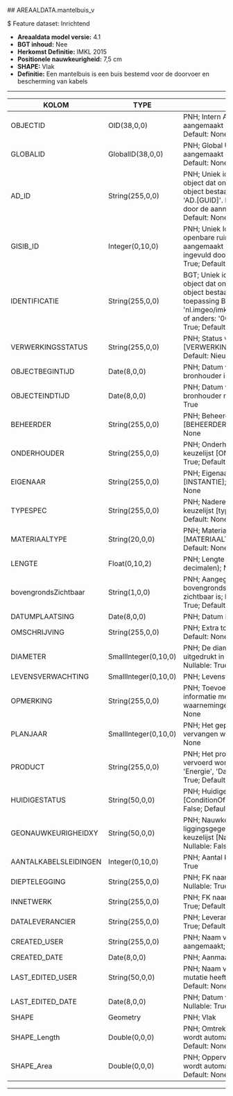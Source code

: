 ﻿﻿## AREAALDATA.mantelbuis_v

$ Feature dataset: Inrichtend


* __Areaaldata model versie:__ 4.1
* __BGT inhoud:__ Nee
* __Herkomst Definitie:__ IMKL 2015
* __Positionele nauwkeurigheid:__ 7,5 cm
* __SHAPE:__ Vlak
* __Definitie:__ Een mantelbuis is een buis bestemd voor de doorvoer en bescherming van kabels

***

|KOLOM                               |TYPE                    |DEFINITIE|
|------                              |----                    |-----    |
|OBJECTID                            |OID(38,0,0)             |PNH; Intern ArcGIS Identificatienummer, aangemaakt door ArcGIS; Nullable: False; Default: None|
|GLOBALID                            |GlobalID(38,0,0)        |PNH; Global Unique Identifier,  aangemaakt door ArcGIS; Nullable: False; Default: None|
|AD_ID                               |String(255,0,0)         |PNH; Uniek identificatienummer voor het object dat onveranderlijk is zolang het object bestaat in Areaaldata: in format 'AD.[GUID]'. Dit moet worden ingevuld door de aannemer; Nullable: False; Default: None|
|GISIB_ID                            |Integer(0,10,0)         |PNH; Uniek Identificatienummer beheer openbare ruimte (GISIB), wordt aangemaakt in GISIB en mag niet worden ingevuld door de aannemer; Nullable: True; Default: None|
|IDENTIFICATIE                       |String(255,0,0)         |BGT; Uniek identificatienummer voor het object dat onveranderlijk is zolang het object bestaat: bevat indien van toepassing BGT/IMKL ID in format 'nl.imgeo/imkl.bronhouderscode.LokaalID' of anders: '00000'.LokaalID; Nullable: True; Default: None|
|VERWERKINGSSTATUS                   |String(255,0,0)         |PNH; Status van de gegevens; keuzelijst [VERWERKINGSSTATUS]; Nullable: False; Default: Nieuw|
|OBJECTBEGINTIJD                     |Date(8,0,0)             |PNH; Datum waarop het object bij de bronhouder is ontstaan; Nullable: True|
|OBJECTEINDTIJD                      |Date(8,0,0)             |PNH; Datum waarop het object bij de bronhouder niet meer geldig is; Nullable: True|
|BEHEERDER                           |String(255,0,0)         |PNH; Beheerder van het object; keuzelijst [BEHEERDER]; Nullable: True; Default: None|
|ONDERHOUDER                         |String(255,0,0)         |PNH; Onderhouder van het object; keuzelijst [ONDERHOUDER]; Nullable: True; Default: None|
|EIGENAAR                            |String(255,0,0)         |PNH; Eigenaar van het object; keuzelijst [INSTANTIE]; Nullable: True; Default: None|
|TYPESPEC                            |String(255,0,0)         |PNH; Nadere typering van het object; keuzelijst [typeSpecBUI]; Nullable: True; Default: None|
|MATERIAALTYPE                       |String(20,0,0)          |PNH; Materiaaltype; keuzelijst [MATERIAALTYPE]; Nullable: True; Default: None|
|LENGTE                              |Float(0,10,2)           |PNH; Lengte van de mantelbuis (m, 2 decimalen); Nullable: True|
|bovengrondsZichtbaar                |String(1,0,0)           |PNH; Aangegeven wordt of de mantelbuis bovengronds vanaf het maaiveld zichtbaar is; keuzelijst [jaNee]; Nullable: True; Default: None|
|DATUMPLAATSING                      |Date(8,0,0)             |PNH; Datum Plaatsing; Nullable: True|
|OMSCHRIJVING                        |String(255,0,0)         |PNH; Extra toelichting; Nullable: True; Default: None|
|DIAMETER                            |SmallInteger(0,10,0)    |PNH; De diameter van de mantelbuis uitgedrukt in cm, afgerond in hele cijfers; Nullable: True; Default: None|
|LEVENSVERWACHTING                   |SmallInteger(0,10,0)    |PNH; Levensverwachting; Nullable: True|
|OPMERKING                           |String(255,0,0)         |PNH; Toevoeging van subjectieve informatie met betrekking tot opmerkelijke waarnemingen ; Nullable: True; Default: None|
|PLANJAAR                            |SmallInteger(0,10,0)    |PNH; Het geplande jaar dat het object vervangen wordt; Nullable: True; Default: None|
|PRODUCT                             |String(255,0,0)         |PNH; Het product dat door de leiding vervoerd wordt of kan worden vervoerd, 'Energie', 'Data' of 'Onbekend'; Nullable: True; Default: Onbekend|
|HUIDIGESTATUS                       |String(50,0,0)          |PNH; Huidige status; keuzelijst [ConditionOfFacilityValue]; Nullable: False; Default: None|
|GEONAUWKEURIGHEIDXY                 |String(50,0,0)          |PNH; Nauwkeurigheid van de liggingsgegevens in het horizontale vlak; keuzelijst [NauwkeurigheidXYvalue]; Nullable: False; Default: None|
|AANTALKABELSLEIDINGEN               |Integer(0,10,0)         |PNH; Aantal kabels en leidingen; Nullable: True|
|DIEPTELEGGING                       |String(255,0,0)         |PNH; FK naar diepteTovMaaiveld_p; Nullable: True; Default: None|
|INNETWERK                           |String(255,0,0)         |PNH; FK naar utiliteitsNet_tbl; Nullable: True; Default: None|
|DATALEVERANCIER                     |String(255,0,0)         |PNH; Leverancier van de data; Nullable: True; Default: None|
|CREATED_USER                        |String(255,0,0)         |PNH; Naam van gebruiker die de rij heeft aangemaakt; Nullable: True; Default: None|
|CREATED_DATE                        |Date(8,0,0)             |PNH; Aanmaakdatum; Nullable: True|
|LAST_EDITED_USER                    |String(50,0,0)          |PNH; Naam van gebruiker die de laatste mutatie heeft doorgevoerd; Nullable: True; Default: None|
|LAST_EDITED_DATE                    |Date(8,0,0)             |PNH; Datum van de laatste mutatie; Nullable: True|
|SHAPE                               |Geometry         |PNH; Vlak|
|SHAPE_Length                        |Double(0,0,0)           |PNH; Omtrek in meters, 5 decimalen. Dit wordt automatisch gevuld; Nullable: False; Default: None|
|SHAPE_Area                          |Double(0,0,0)           |PNH; Oppervlakte in m2, 5 decimalen. Dit wordt automatisch gevuld; Nullable: False; Default: None|

***